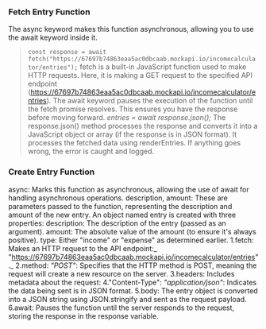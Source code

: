 ### Fetch Entry Function
The async keyword makes this function asynchronous, allowing you to use the await keyword inside it.
> `const response = await fetch("https://67697b74863eaa5ac0dbcaab.mockapi.io/incomecalculator/entries");`
fetch is a built-in JavaScript function used to make HTTP requests.
Here, it is making a GET request to the specified API endpoint (https://67697b74863eaa5ac0dbcaab.mockapi.io/incomecalculator/entries).
The await keyword pauses the execution of the function until the fetch promise resolves. This ensures you have the response before moving forward.
_entries = await response.json();_
The response.json() method processes the response and converts it into a JavaScript object or array (if the response is in JSON format).
It processes the fetched data using renderEntries.
If anything goes wrong, the error is caught and logged.

### Create Entry Function
async: Marks this function as asynchronous, allowing the use of await for handling asynchronous operations.
description, amount: These are parameters passed to the function, representing the description and amount of the new entry.
An object named entry is created with three properties:
       description: The description of the entry (passed as an argument).
       amount: The absolute value of the amount (to ensure it's always positive).
       type: Either "income" or "expense" as determined earlier.
1.fetch:
    Makes an HTTP request to the API endpoint:_ "https://67697b74863eaa5ac0dbcaab.mockapi.io/incomecalculator/entries"._
2.method: _"POST"_:
    Specifies that the HTTP method is POST, meaning the request will create a new resource on the server.
3.headers:
    Includes metadata about the request:
4."Content-Type": 
   _"application/json"_: Indicates the data being sent is in JSON format.
5.body:
    The entry object is converted into a JSON string using JSON.stringify and sent as the request payload.
6.await:
     Pauses the function until the server responds to the request, storing the response in the response variable.

